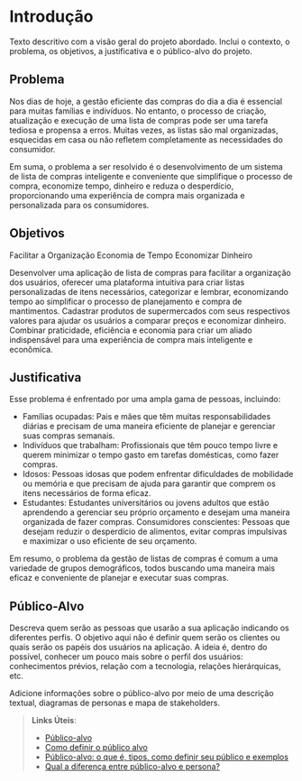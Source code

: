 # Introdução

Texto descritivo com a visão geral do projeto abordado. Inclui o contexto, o problema, os objetivos, a justificativa e o público-alvo do projeto.

## Problema

Nos dias de hoje, a gestão eficiente das compras do dia a dia é essencial para muitas famílias e indivíduos. No entanto, o processo de criação, atualização e execução de uma lista de compras pode ser uma tarefa tediosa e propensa a erros. Muitas vezes, as listas são mal organizadas, esquecidas em casa ou não refletem completamente as necessidades do consumidor.

Em suma, o problema a ser resolvido é o desenvolvimento de um sistema de lista de compras inteligente e conveniente que simplifique o processo de compra, economize tempo, dinheiro e reduza o desperdício, proporcionando uma experiência de compra mais organizada e personalizada para os consumidores.

## Objetivos

Facilitar a Organização
Economia de Tempo
Economizar Dinheiro

Desenvolver uma aplicação de lista de compras para facilitar a organização dos usuários, oferecer uma plataforma intuitiva para criar listas personalizadas de itens necessários, categorizar e lembrar, economizando tempo ao simplificar o processo de planejamento e compra de mantimentos. Cadastrar produtos de supermercados com seus respectivos valores para ajudar os usuários a comparar preços e economizar dinheiro. Combinar praticidade, eficiência e economia para criar um aliado indispensável para uma experiência de compra mais inteligente e econômica.


## Justificativa

Esse problema é enfrentado por uma ampla gama de pessoas, incluindo:

- Famílias ocupadas: Pais e mães que têm muitas responsabilidades diárias e precisam de uma maneira eficiente de planejar e gerenciar suas compras semanais.
- Indivíduos que trabalham: Profissionais que têm pouco tempo livre e querem minimizar o tempo gasto em tarefas domésticas, como fazer compras.
- Idosos: Pessoas idosas que podem enfrentar dificuldades de mobilidade ou memória e que precisam de ajuda para garantir que comprem os itens necessários de forma eficaz.
- Estudantes: Estudantes universitários ou jovens adultos que estão aprendendo a gerenciar seu próprio orçamento e desejam uma maneira organizada de fazer compras.
Consumidores conscientes: Pessoas que desejam reduzir o desperdício de alimentos, evitar compras impulsivas e maximizar o uso eficiente de seu orçamento.

Em resumo, o problema da gestão de listas de compras é comum a uma variedade de grupos demográficos, todos buscando uma maneira mais eficaz e conveniente de planejar e executar suas compras.

## Público-Alvo

Descreva quem serão as pessoas que usarão a sua aplicação indicando os diferentes perfis. O objetivo aqui não é definir quem serão os clientes ou quais serão os papéis dos usuários na aplicação. A ideia é, dentro do possível, conhecer um pouco mais sobre o perfil dos usuários: conhecimentos prévios, relação com a tecnologia, relações
hierárquicas, etc.

Adicione informações sobre o público-alvo por meio de uma descrição textual, diagramas de personas e mapa de stakeholders.

> **Links Úteis**:
> - [Público-alvo](https://blog.hotmart.com/pt-br/publico-alvo/)
> - [Como definir o público alvo](https://exame.com/pme/5-dicas-essenciais-para-definir-o-publico-alvo-do-seu-negocio/)
> - [Público-alvo: o que é, tipos, como definir seu público e exemplos](https://klickpages.com.br/blog/publico-alvo-o-que-e/)
> - [Qual a diferença entre público-alvo e persona?](https://rockcontent.com/blog/diferenca-publico-alvo-e-persona/)
